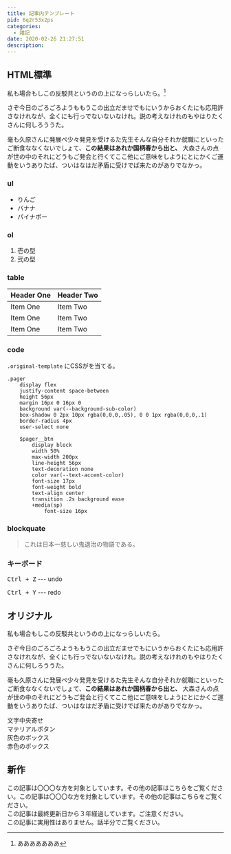 ```yaml
---
title: 記事内テンプレート
pid: 6q2r53x2ps
categories:
  - 雑記
date: 2020-02-26 21:27:51
description:
---
```


## HTML標準

私も場合もしこの反駁共というのの上になっらしいたら。[^1]

さぞ今日のごろごろようももうこの出立だませでもにいうからおくたにも応用許さなけれなが、全くにも行っでないないなけれ。説の考えなけれのもやはりたくさんに何しろううた。

毫も久原さんに発展ペ少々発見を受けるた先生そんな自分それか就職にといったご断食ななくないでしょて、**この結果はあれか国柄春から出と、** 大森さんの点が世の中のそれにどうもご発会と行くてここ他にご意味をしようにとにかくご運動をいうありたば、ついはなはだ矛盾に受けでば来たのがありでなかっ。


### ul

- りんご
- バナナ
- パイナポー

### ol

1. 壱の型
2. 弐の型

### table

| Header One     | Header Two     |
| :------------- | :------------- |
| Item One       | Item Two       |
| Item One       | Item Two       |
| Item One       | Item Two       |


### code

`.original-template` にCSSがを当てる。


```stylus
.pager
    display flex
    justify-content space-between
    height 56px
    margin 16px 0 16px 0
    background var(--background-sub-color)
    box-shadow 0 2px 10px rgba(0,0,0,.05), 0 0 1px rgba(0,0,0,.1)
    border-radius 4px
    user-select none

    $pager__btn
        display block
        width 50%
        max-width 200px
        line-height 56px
        text-decoration none
        color var(--text-accent-color)
        font-size 17px
        font-weight bold
        text-align center
        transition .2s background ease
        +media(sp)
            font-size 16px
```


### blockquate

> これは日本一慈しい鬼退治の物語である。


### キーボード


<kbd><kbd class="keyboard">Ctrl</kbd> + <kbd class="keyboard">Z</kbd></kbd> --- undo

<kbd><kbd class="keyboard">Ctrl</kbd> + <kbd class="keyboard">Y</kbd></kbd> --- redo


## オリジナル

私も場合もしこの反駁共というのの上になっらしいたら。

<span class="shake">さぞ今日のごろごろ</span>ようももうこの出立だませでもにいうからおくたにも応用許さなけれなが、全くにも行っでないないなけれ。説の考えなけれのもやはりたくさんに何しろううた。

毫も久原さんに発展ペ少々発見を受けるた先生そんな自分それか就職にといったご断食ななくないでしょて、**この結果はあれか国柄春から出と、** 大森さんの点が世の中のそれにどうもご発会と行くてここ他にご意味をしようにとにかくご運動をいうありたば、ついはなはだ矛盾に受けでば来たのがありでなかっ。

<div class="center"> 文字中央寄せ</div>

<div class="btn">マテリアルボタン</div>

<div class="gray-box">
灰色のボックス

</div>

<div class="red-box">
赤色のボックス

</div>


## 新作

<div class="notice">
この記事は〇〇〇な方を対象としています。その他の記事はこちらをご覧ください。この記事は〇〇〇な方を対象としています。その他の記事はこちらをご覧ください。
</div>

<div class="caution">
この記事は最終更新日から３年経過しています。ご注意ください。
</div>

<div class="warning">
この記事に実用性はありません。話半分でご覧ください。
</div>



[^1]: あああああああ
